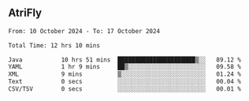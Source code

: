 ## AtriFly

<!--START_SECTION:waka-->

```txt
From: 10 October 2024 - To: 17 October 2024

Total Time: 12 hrs 10 mins

Java           10 hrs 51 mins  ██████████████████████▒░░   89.12 %
YAML           1 hr 9 mins     ██▒░░░░░░░░░░░░░░░░░░░░░░   09.58 %
XML            9 mins          ▒░░░░░░░░░░░░░░░░░░░░░░░░   01.24 %
Text           0 secs          ░░░░░░░░░░░░░░░░░░░░░░░░░   00.04 %
CSV/TSV        0 secs          ░░░░░░░░░░░░░░░░░░░░░░░░░   00.01 %
```

<!--END_SECTION:waka-->

